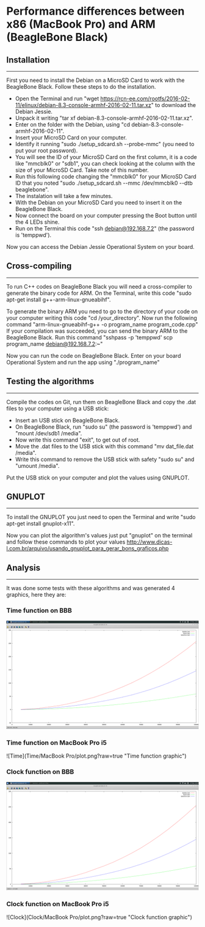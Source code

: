 # Performance differences between x86 (MacBook Pro) and ARM (BeagleBone Black)

## Installation
***
First you need to install the Debian on a MicroSD Card to work with the BeagleBone Black. Follow these steps to do the installation.

- Open the Terminal and run "wget https://rcn-ee.com/rootfs/2016-02-11/elinux/debian-8.3-console-armhf-2016-02-11.tar.xz" to download the Debian Jessie.
- Unpack it writing "tar xf debian-8.3-console-armhf-2016-02-11.tar.xz".
- Enter on the folder with the Debian, using "cd debian-8.3-console-armhf-2016-02-11".
- Insert your MicroSD Card on your computer.
- Identify it running "sudo ./setup_sdcard.sh --probe-mmc" (you need to put your root password).
- You will see the ID of your MicroSD Card on the first column, it is a code like "mmcblk0" or "sdb1", you can check looking at the column with the size of your MicroSD Card. Take note of this number.
- Run this following code changing the "mmcblk0" for your MicroSD Card ID that you noted "sudo ./setup_sdcard.sh --mmc /dev/mmcblk0 --dtb beaglebone".
- The instalation will take a few minutes.
- With the Debian on your MicroSD Card you need to insert it on the BeagleBone Black.
- Now connect the board on your computer pressing the Boot button until the 4 LEDs shine.
- Run on the Terminal this code "ssh debian@192.168.7.2" (the password is 'temppwd').

Now you can access the Debian Jessie Operational System on your board.

## Cross-compiling
***
To run C++ codes on BeagleBone Black you will need a cross-compiler to generate the binary code for ARM.
On the Terminal, write this code "sudo apt-get install g++-arm-linux-gnueabihf".

To generate the binary ARM you need to go to the directory of your code on your computer writing this code "cd /your_directory".
Now run the following command "arm-linux-gnueabihf-g++ -o program_name program_code.cpp"
If your compilation was succeeded, you can send the binary ARM to the BeagleBone Black. Run this command "sshpass -p 'temppwd' scp program_name debian@192.168.7.2:~"

Now you can run the code on BeagleBone Black. Enter on your board Operational System and run the app using "./program_name"

## Testing the algorithms
***
Compile the codes on Git, run them on BeagleBone Black and copy the .dat files to your computer using a USB stick:

- Insert an USB stick on BeagleBone Black.
- On BeagleBone Black, run "sudo su" (the password is 'temppwd') and "mount /dev/sdb1 /media".
- Now write this command "exit", to get out of root.
- Move the .dat files to the USB stick with this command "mv dat_file.dat /media".
- Write this command to remove the USB stick with safety "sudo su" and "umount /media".

Put the USB stick on your computer and plot the values using GNUPLOT.

## GNUPLOT
***
To install the GNUPLOT you just need to open the Terminal and write "sudo apt-get install gnuplot-x11".

Now you can plot the algorithm's values just put "gnuplot" on the terminal and follow these commands to plot your values <http://www.dicas-l.com.br/arquivo/usando_gnuplot_para_gerar_bons_graficos.php>

## Analysis
***
It was done some tests with these algorithms and was generated 4 graphics, here they are:

### Time function on BBB

![Time](Time/BBB/plot.png?raw=true "Time function graphic")

### Time function on MacBook Pro i5

![Time](Time/MacBook Pro/plot.png?raw=true "Time function graphic")

### Clock function on BBB

![Clock](Clock/BBB/plot.png?raw=true "Clock function graphic")

### Clock function on MacBook Pro i5

![Clock](Clock/MacBook Pro/plot.png?raw=true "Clock function graphic")